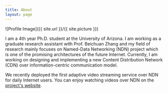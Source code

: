 ```yaml
---
title: About
layout: page
---
```

![Profile Image]({{ site.url }}/{{ site.picture }})

<p>I am a 4th year Ph.D. student at the University of Arizona. I am
working as a graduate research assistant with Prof. Beichuan Zhang
and my field of research mainly focuses on Named-Data Networking
(NDN) project which is one of the promising architectures of the
future Internet. Currently, I am working on designing and implementing
a new Content Distribution Network (CDN) over information-centric
communication model.

We recently deployed the first adaptive video streaming service over NDN
for daily Internet users. You can enjoy watching videos over NDN on the
[project's website](https://ivisa.named-data.net).</p>
